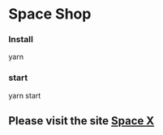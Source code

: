 # Space Shop

### Install

yarn

### start

yarn start

## Please visit the site [Space X](https://majestic-starlight-85828c.netlify.app/)
